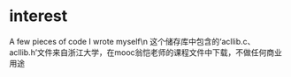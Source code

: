 # interest
A few pieces of code I wrote myself\n
这个储存库中包含的‘acllib.c、acllib.h’文件来自浙江大学，在mooc翁恺老师的课程文件中下载，不做任何商业用途
